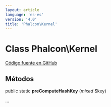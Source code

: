 ```yaml
---
layout: article
language: 'es-es'
version: '4.0'
title: 'Phalcon\Kernel'
---
```


# Class **Phalcon\Kernel**

<a href="https://github.com/phalcon/cphalcon/tree/v4.0.0/phalcon/kernel.zep" class="btn btn-default btn-sm">Código fuente en GitHub</a>

## Métodos

public static **preComputeHashKey** (*mixed* $key)

...
